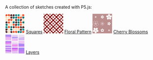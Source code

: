 A collection of sketches created with P5.js:

![Generative Squares](squares-64x64.png "Generative Squares") [Squares](/p5js-sketches/squares/)
![Floral Pattern](floral-pattern-001-64x64.png "Floral Pattern") [Floral Pattern](/p5js-sketches/floral-pattern-001/)
![Cherry Blossoms](cherry-blossoms-64x64.png "Cherry Blossoms") [Cherry Blossoms](/p5js-sketches/cherry-blossoms/)
![Layers](layers-64x64.png "Layers") [Layers](/p5js-sketches/layers/)
